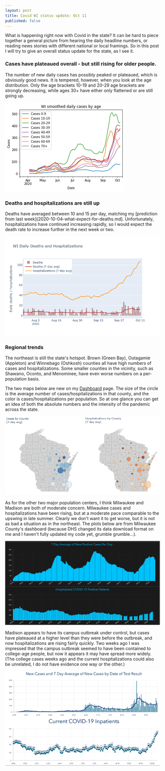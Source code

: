 ```yaml
---
layout: post
title: Covid WI status update: Oct 11
published: false
---
```

What is happening right now with Covid in the state? It can be hard to piece together a general picture from hearing the daily headline numbers, or reading news stories with different national or local framings. So in this post I will try to give an overall status update for the state, as I see it.

### Cases have plateaued overall - but still rising for older people.
The number of new daily cases has possibly peaked or plateaued, which is obviously good news. It is tempered, however, when you look at the age distribution. Only the age brackets 10-19 and 20-29 age brackets are strongly decreasing, while ages 30+ have either only flattened or are still going up.

![Daily cases by age](../assets/CasesByAge_WI_2020-10-11.png)

### Deaths and hospitalizations are still up
Deaths have averaged between 10 and 15 per day, matching my [prediction from last week](2020-10-04-what-expect-for-deaths.md]. Unfortunately, hospitalizations have continued increasing rapidly, so I would expect the death rate to increase further in the next week or two.

![Recent deaths and hospitalizations](../assets/Deaths-Hosp-WI_2020-10-11.png)

### Regional trends
The northeast is still the state's hotspot. Brown (Green Bay), Outagamie (Appleton) and Winnebago (Oshkosh) counties all have high numbers of cases and hospitalizations. Some smaller counties in the vicinity, such as Shawano, Oconto, and Menominee, have even worse numbers on a per-population basis.

The two maps below are new on my [Dashboard](../dashboard.md) page. The size of the circle is the average number of cases/hospitalizations in that county, and the color is cases/hospitalizations per population.  So at one glance you can get an idea of both the absolute numbers and the intensity of the pandemic across the state.

![Maps of cases and hospitalizations](../assets/Map-Cases-Hosp-WI_2020-10-09.png)

As for the other two major population centers, I think Milwaukee and Madison are both of moderate concern. Milwaukee cases and hospitalizations have been rising, but at a moderate pace comparable to the upswing in late summer. Clearly we don't want it to get worse, but it is not as bad a situation as in the northeast. The plots below are from Milwaukee County's dashboard (because DHS changed its data download format on me and I haven't fully updated my code yet, grumble grumble...).

![Milwaukee County](../assets/Milwaukee_2020-10-11.png)

Madison appears to have its campus outbreak under control, but cases have plateaued at a higher level than they were before the outbreak, and now hospitalizations are rising fairly quickly. Two weeks ago I was impressed that the campus outbreak seemed to have been contained to college-age people, but now it appears it may have spread more widely. (The college cases weeks ago and the current hospitalizations could also be unrelated, I do not have evidence one way or the other.)

![Dane County](../assets/Madison_2020-10-11.png)
